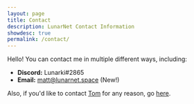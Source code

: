 ```yaml
---
layout: page
title: Contact
description: LunarNet Contact Information
showdesc: true
permalink: /contact/
---
```


Hello! You can contact me in multiple different ways, including:

- **Discord:** Lunarki#2865
- **Email:** matt@lunarnet.space (New!)

Also, if you'd like to contact [Tom](https://tomr.me) for any reason, go [here](https://tomr.me/#contact).
